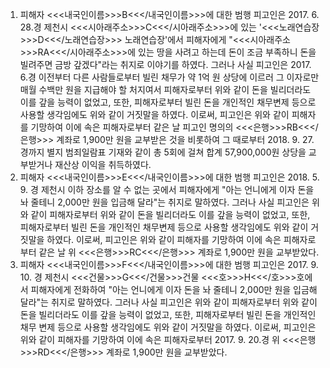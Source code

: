 1. 피해자 <<<내국인이름>>>B<<</내국인이름>>>에 대한 범행
피고인은 2017. 6. 28.경 제천시 <<<시아래주소>>>C<<</시아래주소>>>에 있는 '<<<노래연습장>>>D<<</노래연습장>>> 노래연습장'에서 피해자에게 "<<<시아래주소>>>RA<<</시아래주소>>>에 있는 땅을 사려고 하는데 돈이 조금 부족하니 돈을 빌려주면 금방 갚겠다"라는 취지로 이야기를 하였다.
그러나 사실 피고인은 2017. 6.경 이전부터 다른 사람들로부터 빌린 채무가 약 1억 원 상당에 이르러 그 이자로만 매월 수백만 원을 지급해야 할 처지여서 피해자로부터 위와 같이 돈을 빌리더라도 이를 갚을 능력이 없었고, 또한, 피해자로부터 빌린 돈을 개인적인 채무변제 등으로 사용할 생각임에도 위와 같이 거짓말을 하였다.
이로써, 피고인은 위와 같이 피해자를 기망하여 이에 속은 피해자로부터 같은 날 피고인 명의의 <<<은행>>>RB<<</은행>>> 계좌로 1,900만 원을 교부받은 것을 비롯하여 그 때로부터 2018. 9. 27. 경까지 별지 범죄일람표 기재와 같이 총 5회에 걸쳐 합계 57,900,000원 상당을 교부받거나 재산상 이익을 취득하였다.
2. 피해자 <<<내국인이름>>>E<<</내국인이름>>>에 대한 범행
피고인은 2018. 5. 9. 경 제천시 이하 장소를 알 수 없는 곳에서 피해자에게 "아는 언니에게 이자 돈을 놔 줄테니 2,000만 원을 입금해 달라"는 취지로 말하였다.
그러나 사실 피고인은 위와 같이 피해자로부터 위와 같이 돈을 빌리더라도 이를 갚을 능력이 없었고, 또한, 피해자로부터 빌린 돈을 개인적인 채무변제 등으로 사용할 생각임에도 위와 같이 거짓말을 하였다.
이로써, 피고인은 위와 같이 피해자를 기망하여 이에 속은 피해자로부터 같은 날 위 <<<은행>>>RC<<</은행>>> 계좌로 1,900만 원을 교부받았다.
3. 피해자 <<<내국인이름>>>F<<</내국인이름>>>에 대한 범행
피고인은 2017. 9. 10. 경 제천시 <<<건물>>>G<<</건물>>>건물 <<<호>>>H<<</호>>>호에서 피해자에게 전화하여 "아는 언니에게 이자 돈을 놔 줄테니 2,000만 원을 입금해 달라"는 취지로 말하였다.
그러나 사실 피고인은 위와 같이 피해자로부터 위와 같이 돈을 빌리더라도 이를 갚을 능력이 없었고, 또한, 피해자로부터 빌린 돈을 개인적인 채무 변제 등으로 사용할 생각임에도 위와 같이 거짓말을 하였다. 이로써, 피고인은 위와 같이 피해자를 기망하여 이에 속은 피해자로부터 2017. 9. 20.경 위 <<<은행>>>RD<<</은행>>> 계좌로 1,900만 원을 교부받았다.